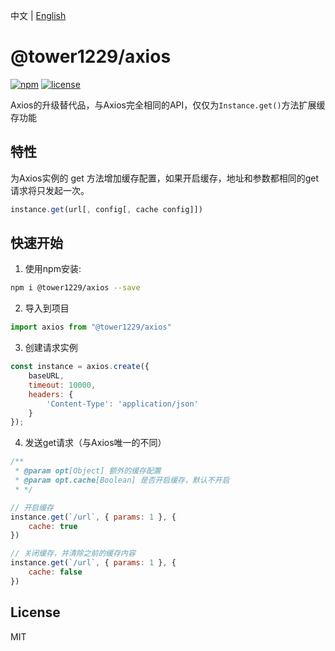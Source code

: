 中文 | [English](README.md)

# @tower1229/axios

[![npm](https://img.shields.io/npm/v/@tower1229/axios.svg)](https://www.npmjs.com/package/@tower1229/axios) [![license](https://img.shields.io/github/license/tower1229/axios-cache.svg)]()

Axios的升级替代品，与Axios完全相同的API，仅仅为`Instance.get()`方法扩展缓存功能

## 特性

为Axios实例的 get 方法增加缓存配置，如果开启缓存，地址和参数都相同的get请求将只发起一次。

``` js
instance.get(url[, config[, cache config]])
```

## 快速开始

1. 使用npm安装:

``` bash
npm i @tower1229/axios --save
```

2. 导入到项目

``` js
import axios from "@tower1229/axios"

```

3. 创建请求实例

``` js
const instance = axios.create({
    baseURL,
    timeout: 10000,
    headers: {
        'Content-Type': 'application/json'
    }
});
```

4. 发送get请求（与Axios唯一的不同）

``` js
/**
 * @param opt[Object] 额外的缓存配置
 * @param opt.cache[Boolean] 是否开启缓存，默认不开启
 * */ 

// 开启缓存
instance.get(`/url`, { params: 1 }, {
    cache: true
})

// 关闭缓存，并清除之前的缓存内容
instance.get(`/url`, { params: 1 }, {
    cache: false
})
```

## License

MIT
